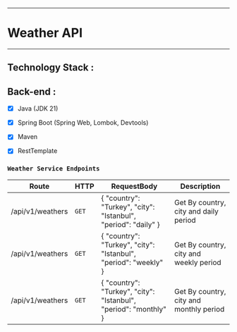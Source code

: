 ***
# Weather API
***
## Technology Stack :

## Back-end :
  
 - [x] Java (JDK 21)
 
 - [x] Spring Boot (Spring Web, Lombok, Devtools)
 
 - [x] Maven
       
 - [x] RestTemplate


### `Weather Service Endpoints`
| Route                  | HTTP     | RequestBody                                                                                                                                                          | Description 	                           |
|------------------------|----------|----------------------------------------------------------------------------------------------------------------------------------------------------------------------|-----------------------------------------|
| /api/v1/weathers       | `GET`    | { "country": "Turkey", "city": "Istanbul", "period": "daily" }                                                                                                       | Get By country, city and daily period   |
| /api/v1/weathers       | `GET`    | { "country": "Turkey", "city": "Istanbul", "period": "weekly" }                                                                                                       | Get By country, city and weekly period  |
| /api/v1/weathers       | `GET`    | { "country": "Turkey", "city": "Istanbul", "period": "monthly" }                                                                                                       | Get By country, city and monthly period | 
